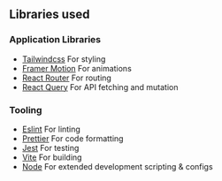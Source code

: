 ## Libraries used

### Application Libraries

- [Tailwindcss](https://tailwindcss.com/docs/installation)
  For styling
- [Framer Motion](https://www.framer.com/docs/)
  For animations
- [React Router](https://reactrouter.com/en/main/start/overview)
  For routing
- [React Query](https://react-query-v3.tanstack.com/overview)
  For API fetching and mutation

### Tooling

- [Eslint]()
  For linting
- [Prettier]()
  For code formatting
- [Jest]()
  For testing
- [Vite]()
  For building
- [Node]()
  For extended development scripting & configs
